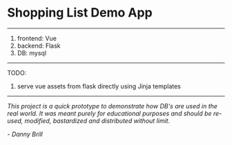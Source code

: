 # Shopping List Demo App
-------
1. frontend: Vue
2. backend: Flask
3. DB: mysql
-------
TODO:
1. serve vue assets from flask directly using Jinja templates
-------
_This project is a quick prototype to demonstrate how DB's are used in the real world. It was meant purely for educational purposes and should be re-used, modified, bastardized
and distributed without limit._

\- _Danny Brill_